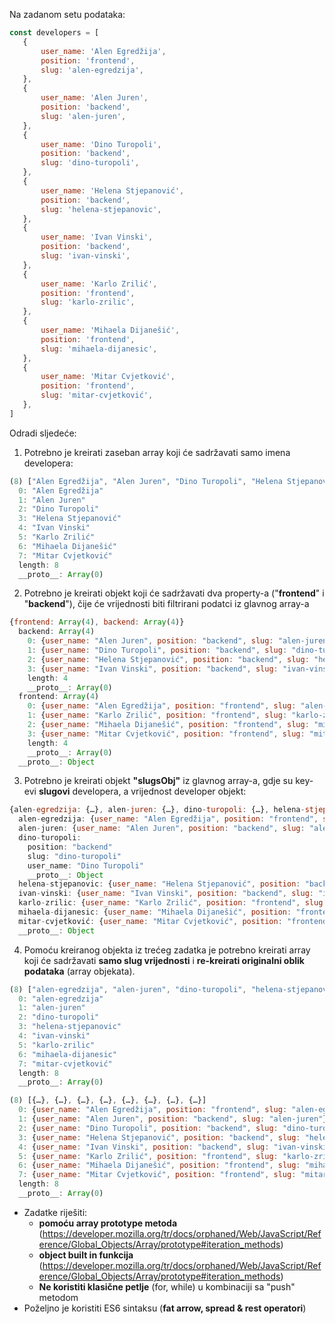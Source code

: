 Na zadanom setu podataka:

```js
const developers = [
   {
       user_name: 'Alen Egredžija',
       position: 'frontend',
       slug: 'alen-egredzija',
   },
   {
       user_name: 'Alen Juren',
       position: 'backend',
       slug: 'alen-juren',
   },
   {
       user_name: 'Dino Turopoli',
       position: 'backend',
       slug: 'dino-turopoli',
   },
   {
       user_name: 'Helena Stjepanović',
       position: 'backend',
       slug: 'helena-stjepanovic',
   },
   {
       user_name: 'Ivan Vinski',
       position: 'backend',
       slug: 'ivan-vinski',
   },
   {
       user_name: 'Karlo Zrilić',
       position: 'frontend',
       slug: 'karlo-zrilic',
   },
   {
       user_name: 'Mihaela Dijanešić',
       position: 'frontend',
       slug: 'mihaela-dijanesic',
   },
   {
       user_name: 'Mitar Cvjetković',
       position: 'frontend',
       slug: 'mitar-cvjetković',
   },
]
```

Odradi sljedeće:
1. Potrebno je kreirati zaseban array koji će sadržavati samo imena developera:
```js
(8) ["Alen Egredžija", "Alen Juren", "Dino Turopoli", "Helena Stjepanović", "Ivan Vinski", "Karlo Zrilić", "Mihaela Dijanešić", "Mitar Cvjetković"]
  0: "Alen Egredžija"
  1: "Alen Juren"
  2: "Dino Turopoli"
  3: "Helena Stjepanović"
  4: "Ivan Vinski"
  5: "Karlo Zrilić"
  6: "Mihaela Dijanešić"
  7: "Mitar Cvjetković"
  length: 8
  __proto__: Array(0)
```
2. Potrebno je kreirati objekt koji će sadržavati dva property-a ("**frontend**" i "**backend**"), čije će vrijednosti biti filtrirani podatci iz glavnog array-a
```js
{frontend: Array(4), backend: Array(4)}
  backend: Array(4)
    0: {user_name: "Alen Juren", position: "backend", slug: "alen-juren"}
    1: {user_name: "Dino Turopoli", position: "backend", slug: "dino-turopoli"}
    2: {user_name: "Helena Stjepanović", position: "backend", slug: "helena-stjepanovic"}
    3: {user_name: "Ivan Vinski", position: "backend", slug: "ivan-vinski"}
    length: 4
    __proto__: Array(0)
  frontend: Array(4)
    0: {user_name: "Alen Egredžija", position: "frontend", slug: "alen-egredzija"}
    1: {user_name: "Karlo Zrilić", position: "frontend", slug: "karlo-zrilic"}
    2: {user_name: "Mihaela Dijanešić", position: "frontend", slug: "mihaela-dijanesic"}
    3: {user_name: "Mitar Cvjetković", position: "frontend", slug: "mitar-cvjetković"}
    length: 4
    __proto__: Array(0)
  __proto__: Object
```
3. Potrebno je kreirati objekt **"slugsObj"** iz glavnog array-a, gdje su key-evi **slugovi** developera, a vrijednost developer objekt:
```js
{alen-egredzija: {…}, alen-juren: {…}, dino-turopoli: {…}, helena-stjepanovic: {…}, ivan-vinski: {…}, …}
  alen-egredzija: {user_name: "Alen Egredžija", position: "frontend", slug: "alen-egredzija"}
  alen-juren: {user_name: "Alen Juren", position: "backend", slug: "alen-juren"}
  dino-turopoli:
    position: "backend"
    slug: "dino-turopoli"
    user_name: "Dino Turopoli"
    __proto__: Object
  helena-stjepanovic: {user_name: "Helena Stjepanović", position: "backend", slug: "helena-stjepanovic"}
  ivan-vinski: {user_name: "Ivan Vinski", position: "backend", slug: "ivan-vinski"}
  karlo-zrilic: {user_name: "Karlo Zrilić", position: "frontend", slug: "karlo-zrilic"}
  mihaela-dijanesic: {user_name: "Mihaela Dijanešić", position: "frontend", slug: "mihaela-dijanesic"}
  mitar-cvjetković: {user_name: "Mitar Cvjetković", position: "frontend", slug: "mitar-cvjetković"}
  __proto__: Object
```
4. Pomoću kreiranog objekta iz trećeg zadatka je potrebno kreirati array koji će sadržavati **samo slug vrijednosti** i **re-kreirati originalni oblik podataka** (array objekata).
```js
(8) ["alen-egredzija", "alen-juren", "dino-turopoli", "helena-stjepanovic", "ivan-vinski", "karlo-zrilic", "mihaela-dijanesic", "mitar-cvjetković"]
  0: "alen-egredzija"
  1: "alen-juren"
  2: "dino-turopoli"
  3: "helena-stjepanovic"
  4: "ivan-vinski"
  5: "karlo-zrilic"
  6: "mihaela-dijanesic"
  7: "mitar-cvjetković"
  length: 8
  __proto__: Array(0)
```
```js
(8) [{…}, {…}, {…}, {…}, {…}, {…}, {…}, {…}]
  0: {user_name: "Alen Egredžija", position: "frontend", slug: "alen-egredzija"}
  1: {user_name: "Alen Juren", position: "backend", slug: "alen-juren"}
  2: {user_name: "Dino Turopoli", position: "backend", slug: "dino-turopoli"}
  3: {user_name: "Helena Stjepanović", position: "backend", slug: "helena-stjepanovic"}
  4: {user_name: "Ivan Vinski", position: "backend", slug: "ivan-vinski"}
  5: {user_name: "Karlo Zrilić", position: "frontend", slug: "karlo-zrilic"}
  6: {user_name: "Mihaela Dijanešić", position: "frontend", slug: "mihaela-dijanesic"}
  7: {user_name: "Mitar Cvjetković", position: "frontend", slug: "mitar-cvjetković"}
  length: 8
  __proto__: Array(0)
```

- Zadatke riješiti:
    - **pomoću array prototype metoda**<br>
    (https://developer.mozilla.org/tr/docs/orphaned/Web/JavaScript/Reference/Global_Objects/Array/prototype#iteration_methods)
    - **object built in funkcija**<br>
    (https://developer.mozilla.org/tr/docs/orphaned/Web/JavaScript/Reference/Global_Objects/Array/prototype#iteration_methods)
    - **Ne koristiti klasične petlje** (for, while) u kombinaciji sa "push" metodom
- Poželjno je koristiti ES6 sintaksu (**fat arrow, spread & rest operatori**)